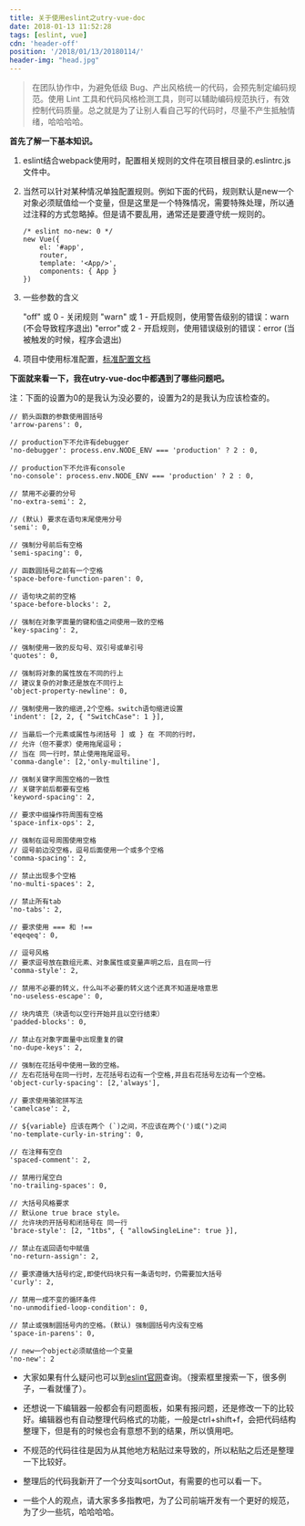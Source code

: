 ```yaml
---
title: 关于使用eslint之utry-vue-doc
date: 2018-01-13 11:52:28
tags: [eslint, vue]
cdn: 'header-off'
position: '/2018/01/13/20180114/'
header-img: "head.jpg"
---
```


> 在团队协作中，为避免低级 Bug、产出风格统一的代码，会预先制定编码规范。使用 Lint 工具和代码风格检测工具，则可以辅助编码规范执行，有效控制代码质量。总之就是为了让别人看自己写的代码时，尽量不产生抵触情绪，哈哈哈哈。


**首先了解一下基本知识。**
1. eslint结合webpack使用时，配置相关规则的文件在项目根目录的.eslintrc.js文件中。

2. 当然可以针对某种情况单独配置规则。例如下面的代码，规则默认是new一个对象必须赋值给一个变量，但是这里是一个特殊情况，需要特殊处理，所以通过注释的方式忽略掉。但是请不要乱用，通常还是要遵守统一规则的。

	```
	/* eslint no-new: 0 */
	new Vue({
		el: '#app',
		router,
		template: '<App/>',
		components: { App }
	})
	```

3. 一些参数的含义

	"off" 或 0 - 关闭规则 
	"warn" 或 1 - 开启规则，使用警告级别的错误：warn (不会导致程序退出) 
	"error"或 2 - 开启规则，使用错误级别的错误：error (当被触发的时候，程序会退出)

4. 项目中使用标准配置，[标准配置文档](https://github.com/standard/standard/blob/master/docs/RULES-zhcn.md)

**下面就来看一下，我在utry-vue-doc中都遇到了哪些问题吧。**

注：下面的设置为0的是我认为没必要的，设置为2的是我认为应该检查的。

```
// 箭头函数的参数使用圆括号
'arrow-parens': 0,

// production下不允许有debugger
'no-debugger': process.env.NODE_ENV === 'production' ? 2 : 0,

// production下不允许有console
'no-console': process.env.NODE_ENV === 'production' ? 2 : 0,

// 禁用不必要的分号
'no-extra-semi': 2,

// (默认) 要求在语句末尾使用分号
'semi': 0,

// 强制分号前后有空格
'semi-spacing': 0,

// 函数圆括号之前有一个空格
'space-before-function-paren': 0,

// 语句块之前的空格
'space-before-blocks': 2,

// 强制在对象字面量的键和值之间使用一致的空格
'key-spacing': 2,

// 强制使用一致的反勾号、双引号或单引号
'quotes': 0,

// 强制将对象的属性放在不同的行上
// 建议复杂的对象还是放在不同行上
'object-property-newline': 0,

// 强制使用一致的缩进,2个空格。switch语句缩进设置
'indent': [2, 2, { "SwitchCase": 1 }],

// 当最后一个元素或属性与闭括号 ] 或 } 在 不同的行时，
// 允许（但不要求）使用拖尾逗号；
// 当在 同一行时，禁止使用拖尾逗号。
'comma-dangle': [2,'only-multiline'],

// 强制关键字周围空格的一致性
// 关键字前后都要有空格
'keyword-spacing': 2,

// 要求中缀操作符周围有空格
'space-infix-ops': 2,

// 强制在逗号周围使用空格
// 逗号前边没空格，逗号后面使用一个或多个空格
'comma-spacing': 2,

// 禁止出现多个空格
'no-multi-spaces': 2,

// 禁止所有tab
'no-tabs': 2,

// 要求使用 === 和 !==
'eqeqeq': 0,

// 逗号风格
// 要求逗号放在数组元素、对象属性或变量声明之后，且在同一行
'comma-style': 2,

// 禁用不必要的转义，什么叫不必要的转义这个还真不知道是啥意思
'no-useless-escape': 0,

// 块内填充（块语句以空行开始并且以空行结束）
'padded-blocks': 0,

// 禁止在对象字面量中出现重复的键
'no-dupe-keys': 2,

// 强制在花括号中使用一致的空格。
// 左右花括号在同一行时，左花括号右边有一个空格,并且右花括号左边有一个空格。
'object-curly-spacing': [2,'always'],

// 要求使用骆驼拼写法
'camelcase': 2,

// ${variable} 应该在两个 (`)之间，不应该在两个(')或(")之间
'no-template-curly-in-string': 0,

// 在注释有空白
'spaced-comment': 2,

// 禁用行尾空白
'no-trailing-spaces': 0,

// 大括号风格要求
// 默认one true brace style。
// 允许块的开括号和闭括号在 同一行
'brace-style': [2, "1tbs", { "allowSingleLine": true }],

// 禁止在返回语句中赋值
'no-return-assign': 2,

// 要求遵循大括号约定,即使代码块只有一条语句时，仍需要加大括号
'curly': 2,

// 禁用一成不变的循环条件
'no-unmodified-loop-condition': 0,

// 禁止或强制圆括号内的空格。(默认) 强制圆括号内没有空格
'space-in-parens': 0,

// new一个object必须赋值给一个变量
'no-new': 2
```

- 大家如果有什么疑问也可以到[eslint官网](http://eslint.cn/docs/rules/)查询。（搜索框里搜索一下，很多例子，一看就懂了）。

- 还想说一下编辑器一般都会有问题面板，如果有报问题，还是修改一下的比较好。编辑器也有自动整理代码格式的功能，一般是ctrl+shift+f，会把代码结构整理下，但是有的时候也会有意想不到的结果，所以慎用吧。

- 不规范的代码往往是因为从其他地方粘贴过来导致的，所以粘贴之后还是整理一下比较好。

- 整理后的代码我新开了一个分支叫sortOut，有需要的也可以看一下。

- 一些个人的观点，请大家多多指教吧，为了公司前端开发有一个更好的规范，为了少一些坑，哈哈哈哈。

